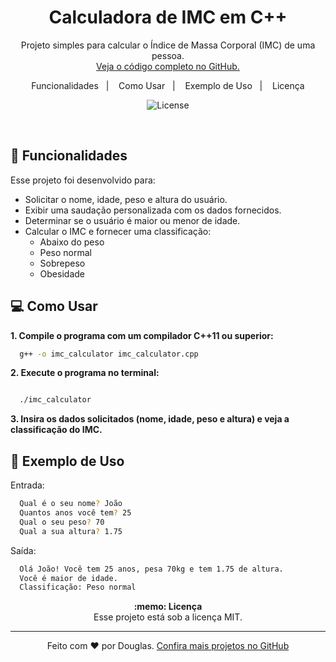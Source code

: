 <h1 align="center"> Calculadora de IMC em C++ </h1>

<p align="center">
    Projeto simples para calcular o Índice de Massa Corporal (IMC) de uma pessoa. <br/>
    <a href="https://github.com/douglaslfaria/imc_calculator">Veja o código completo no GitHub.</a>
</p>

<p align="center">
  Funcionalidades&nbsp;&nbsp;&nbsp;|&nbsp;&nbsp;&nbsp;
  Como Usar&nbsp;&nbsp;&nbsp;|&nbsp;&nbsp;&nbsp;
  Exemplo de Uso&nbsp;&nbsp;&nbsp;|&nbsp;&nbsp;&nbsp;
  Licença
</p>

<p align="center">
  <img alt="License" src="https://img.shields.io/static/v1?label=license&message=MIT&color=49AA26&labelColor=000000">
</p>

<br>



## 🚀 Funcionalidades

Esse projeto foi desenvolvido para:

- Solicitar o nome, idade, peso e altura do usuário.
- Exibir uma saudação personalizada com os dados fornecidos.
- Determinar se o usuário é maior ou menor de idade.
- Calcular o IMC e fornecer uma classificação:
  - Abaixo do peso
  - Peso normal
  - Sobrepeso
  - Obesidade

## 💻 Como Usar

**1. Compile o programa com um compilador C++11 ou superior:**
   
  ```bash
    g++ -o imc_calculator imc_calculator.cpp
  ```
**2. Execute o programa no terminal:**

  ```bash

    ./imc_calculator
  ```

**3. Insira os dados solicitados (nome, idade, peso e altura) e veja a classificação do IMC.**


## 🔖 Exemplo de Uso

Entrada:
```bash
  Qual é o seu nome? João
  Quantos anos você tem? 25
  Qual o seu peso? 70
  Qual a sua altura? 1.75
```

Saída:
```bash
  Olá João! Você tem 25 anos, pesa 70kg e tem 1.75 de altura.
  Você é maior de idade.
  Classificação: Peso normal
```
<p align="center">
  <strong>:memo: Licença</strong><br>
  Esse projeto está sob a licença MIT.
</p>

---

<p align="center">
  Feito com ♥ por Douglas.  
  <a href="https://github.com/douglaslfaria?tab=repositories">Confira mais projetos no GitHub</a>
</p>
